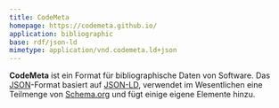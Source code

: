 ```yaml
---
title: CodeMeta
homepage: https://codemeta.github.io/
application: bibliographic
base: rdf/json-ld
mimetype: application/vnd.codemeta.ld+json
---
```


**CodeMeta** ist ein Format für bibliographische Daten von Software. Das
[JSON](json)-Format basiert auf [JSON-LD](rdf/json-ld), verwendet im
Wesentlichen eine Teilmenge von [Schema.org](rdf/voc/schema) und fügt einige
eigene Elemente hinzu.
